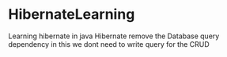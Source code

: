 # HibernateLearning
Learning hibernate in java 
Hibernate remove the Database query dependency in this we dont need to write query for the CRUD 
